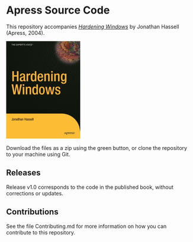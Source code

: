# Apress Source Code

This repository accompanies [*Hardening Windows*](http://www.apress.com/9781590592663) by Jonathan Hassell (Apress, 2004).

[comment]: #cover
![Cover image](9781590592663.jpg)

Download the files as a zip using the green button, or clone the repository to your machine using Git.

## Releases

Release v1.0 corresponds to the code in the published book, without corrections or updates.

## Contributions

See the file Contributing.md for more information on how you can contribute to this repository.
